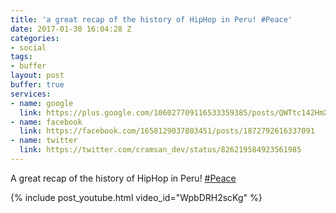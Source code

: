 ```yaml
---
title: 'a great recap of the history of HipHop in Peru! #Peace'
date: 2017-01-30 16:04:28 Z
categories:
- social
tags:
- buffer
layout: post
buffer: true
services:
- name: google
  link: https://plus.google.com/106027709116533359385/posts/QWTtc142HmX
- name: facebook
  link: https://facebook.com/1658129037803451/posts/1872792616337091
- name: twitter
  link: https://twitter.com/cramsan_dev/status/826219584923561985
---
```


A great recap of the history of HipHop in Peru! <a href="https://twitter.com/#!/search?q=%23Peace" title="#Peace" class="hashtag" rel="external nofollow" target="_blank">#Peace</a>

{% include post_youtube.html video_id="WpbDRH2scKg" %}
